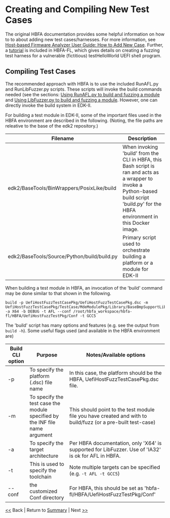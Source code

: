 # Creating and Compiling New Test Cases

The original HBFA documentation provides some helpful information on how to to about adding new test cases/harnesses. For more information, see [Host-based Firmware Analyzer User Guide: How to Add New Case](https://github.com/tianocore/edk2-staging/blob/HBFA/HBFA/Doc/User%20Guide%20-%20How-to-Add-New-Case.pdf). Further, a [tutorial](../tutorials/writingafuzzingharness.md) is included in HBFA-FL, which gives details on creating a fuzzing test harness for a vulnerable (fictitious) testHelloWorld UEFI shell program.

## Compiling Test Cases

The recommended approach with HBFA is to use the included RunAFL.py and RunLibFuzzer.py scripts. These scripts will invoke the build commands needed (see the sections: [Using RunAFL.py to build and fuzzing a module](#b-using-runaflpy-to-build-and-fuzzing-a-module) and [Using LibFuzzer.py to build and fuzzing a module](#b-using-libfuzzerpy-to-build-and-fuzzing-a-module). However, one can directly invoke the build system in EDK-II.

For building a test module in EDK-II, some of the important files used in the HBFA environment are described in the following. (Noting, the file paths are releative to the base of the edk2 repository.)

| Filename | Description |
| -------- | ----------- |
| edk2/BaseTools/BinWrappers/PosixLike/build | When invoking 'build' from the CLI in HBFA, this Bash script is ran and acts as a wrapper to invoke a Python-based build script 'build.py' for the HBFA environment in this Docker image.|
| edk2/BaseTools/Source/Python/build/build.py | Primary script used to orchestrate  building a platform or a module for EDK-II |

When building a test module in HBFA, an invocation of the 'build' command may be done similar to that shown in the following.

```console
build -p UefiHostFuzzTestCasePkg/UefiHostFuzzTestCasePkg.dsc -m UefiHostFuzzTestCasePkg/TestCase/MdeModulePkg/Library/BaseBmpSupportLib/TestBmpSupportLib.inf -a X64 -b DEBUG -t AFL --conf /root/hbfa_workspace/hbfa-fl/HBFA/UefiHostFuzzTestPkg/Conf -t GCC5
```

The 'build' script has many options and features (e.g. see the output from ```build -h```). Some useful flags used (and available in the HBFA environment are)

| Build CLI option | Purpose | Notes/Available options |
| ---------------- | ------- | ----------------- |
| -p | To specify the platform (.dsc) file name | In this case, the platform should be the HBFA, UefiHostFuzzTestCasePkg.dsc file. |
| -m | To specify the test case the module specified by the INF file name argument | This should point to the test module file you have created and with to build/fuzz (or a pre-built test-case) |
| -a | To specify the target architecture | Per HBFA documentation, only 'X64' is supported for LibFuzzer. Use of 'IA32' is ok for AFL in HBFA. |
| -t | This is used to specify the toolchain | Note multiple targets can be specified (e.g. ```-t AFL -t GCC5```) |
| --conf | the customized Conf directory | For HBFA, this should be set as 'hbfa-fl/HBFA/UefiHostFuzzTestPkg/Conf' |

[&lt;&lt;](./README.md) Back | Return to [Summary](../SUMMARY.md) | Next [&gt;&gt;](../harness/includedfuzzharnesses.md)